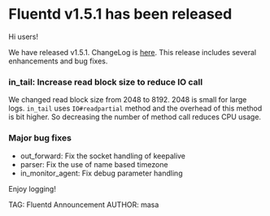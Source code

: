 # Fluentd v1.5.1 has been released

Hi users!

We have released v1.5.1. ChangeLog is [here](https://github.com/fluent/fluentd/blob/master/CHANGELOG.md).
This release includes several enhancements and bug fixes.

### in\_tail: Increase read block size to reduce IO call

We changed read block size from 2048 to 8192. 2048 is small for large logs.
`in_tail` uses `IO#readpartial` method and the overhead of this method is bit higher.
So decreasing the number of method call reduces CPU usage.

### Major bug fixes

* out\_forward: Fix the socket handling of keepalive
* parser: Fix the use of name based timezone
* in\_monitor\_agent: Fix debug parameter handling

Enjoy logging!


TAG: Fluentd Announcement
AUTHOR: masa
